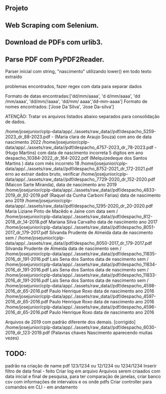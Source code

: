 ## Projeto

## Web Scraping com Selenium.

## Download de PDFs com urlib3.

## Parse PDF com PyPDF2Reader.

Parser inicial com string, "nascimento" utilizando lower() em todo texto extraído

problemas encontrados, fazer regex com data para separar dados

Formato de datas encontradas:['dd/mm/aaaa', 'd d/mm/aaaa', 'dd /mm/aaaa', 'dd/mm//aaaa', 'dd/mm/ aaaa','dd-mm-aaaa']
Formato de nomes encontrados: ['Jose Da`Silva', 'Jose Da-silva']

ATENÇÃO: Tratar os arquivos listados abaixo separados para consolidação de dados.

/home/josejunior/cplp-data/app/../assets/raw_data//pdf/despacho_5259-2023_dr_88-2023.pdf - (Maria clara de Araujo Souza) com ano de data nascimento 2022
/home/josejunior/cplp-data/app/../assets/raw_data//pdf/despacho_4757-2023_dr_78-2023.pdf - (Hugo Martins) com data de nascimento incorreta 5 digitos em ano
despacho_10384-2022_dr_164-2022.pdf (Melquizedeque dos Santos Martins ) data com mês incorreto 18
/home/josejunior/cplp-data/app/../assets/raw_data//pdf/despacho_8752-2021_dr_172-2021.pdf erro ao extrair dados bruto, verificar
/home/josejunior/cplp-data/app/../assets/raw_data//pdf/despacho_7729-2020_dr_152-2020.pdf (Maicon Sarte Miranda), data de nascimento ano 2019
/home/josejunior/cplp-data/app/../assets/raw_data//pdf/despacho_4833-2019_dr_92-2019.pdf (Raquel da Cunha Carboni Farias)  data de nascimento ano 2019
/home/josejunior/cplp-data/app/../assets/raw_data//pdf/despacho_1295-2020_dr_20-2020.pdf  Maria Liziane Pinto de Macêdo e Jaine com data sem /
/home/josejunior/cplp-data/app/../assets/raw_data//pdf/despacho_812-2018_dr_14-2018.pdf Mariana Silva Carvalho data de nascimento ano 2017
/home/josejunior/cplp-data/app/../assets/raw_data//pdf/despacho_8051-2017_dr_179-2017.pdf Silvanda Prudente de Almeida data de nascimento sem /
/home/josejunior/cplp-data/app/../assets/raw_data//pdf/despacho_8050-2017_dr_179-2017.pdf Silvanda Prudente de Almeida data de nascimento sem /
/home/josejunior/cplp-data/app/../assets/raw_data//pdf/despacho_11835-2016_dr_191-2016.pdf Laís Sena dos Santos data de nascimento sem /
/home/josejunior/cplp-data/app/../assets/raw_data//pdf/despacho_11834-2016_dr_191-2016.pdf Laís Sena dos Santos data de nascimento sem /
/home/josejunior/cplp-data/app/../assets/raw_data//pdf/despacho_11833-2016_dr_191-2016.pdf Laís Sena dos Santos data de nascimento sem /
/home/josejunior/cplp-data/app/../assets/raw_data//pdf/despacho_4598-2016_dr_65-2016.pdf Paulo Henrique Roxo data de nascimento ano 2016
/home/josejunior/cplp-data/app/../assets/raw_data//pdf/despacho_4597-2016_dr_65-2016.pdf Paulo Henrique Roxo data de nascimento ano 2016
/home/josejunior/cplp-data/app/../assets/raw_data//pdf/despacho_4596-2016_dr_65-2016.pdf Paulo Henrique Roxo data de nascimento ano 2016

Arquivos de 2019 com padrão diferente dos demais. [corrigido]
/home/josejunior/cplp-data/app/../assets/raw_data//pdf/despacho_6030-2019_dr_123-2019.pdf (Palavras chaves Nascimento aparecendo muitas vezes)



## TODO:

padrão na criação de name pdf 123/1234 ou 12/1234 ou 1234/1234
Inserir filtro de data final - feito
Criar log em arquivo
Arquivos serem criaados com data inicial e final de pesquisa, para ter comparação de janelas, criar banco csv com informações de intervalos e os onde pdfs
Criar controller para comandos em CLI - em andamento
